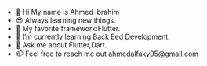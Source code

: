 - 👋 Hi My name is Ahmed Ibrahim
- 😎 Always learning new things.
- 💙 My favorite framework:Flutter.
- 🌱 I’m currently learning Back Eed Development.
- 💬 Ask me about Flutter,Dart.
- 📫 Feel free to reach me out ahmedalfaky95@gmail.com


